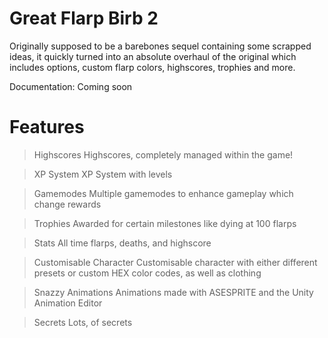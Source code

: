 # Great Flarp Birb 2
Originally supposed to be a barebones sequel containing some scrapped ideas, it quickly turned into an absolute overhaul of the original which includes options, custom flarp colors, highscores, trophies and more.

Documentation:
Coming soon

# Features

> Highscores
Highscores, completely managed within the game!

> XP System
XP System with levels

> Gamemodes
Multiple gamemodes to enhance gameplay which change rewards

> Trophies
Awarded for certain milestones like dying at 100 flarps

> Stats
All time flarps, deaths, and highscore

> Customisable Character
Customisable character with either different presets or custom HEX color codes, as well as clothing

> Snazzy Animations
Animations made with ASESPRITE and the Unity Animation Editor

> Secrets
Lots, of secrets